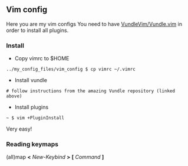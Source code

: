 ## Vim config

Here you are my vim configs
You need to have [VundleVim/Vundle.vim](https://github.com/VundleVim/Vundle.vim) in order to install all plugins.

### Install

 * Copy vimrc to $HOME
 ~~~
 ../my_config_files/vim_config $ cp vimrc ~/.vimrc
 ~~~

 * Install vundle
 ~~~
 # follow instructions from the amazing Vundle repository (linked above) 
 ~~~

 * Install plugins
 ~~~
 ~ $ vim +PluginInstall
 ~~~

 Very easy!

### Reading keymaps

 (all)map  __<__ *New-Keybind* __>__  __[__ *Command* __]__


